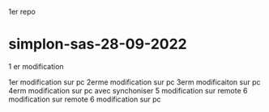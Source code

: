 1er repo
# simplon-sas-28-09-2022
1 er modification 

1er modification sur pc 
2erme modification sur pc 
3erm modificaiton sur pc 
4erm modification sur pc avec synchoniser
5 modification sur remote
6 modification sur remote
6 modification sur pc
